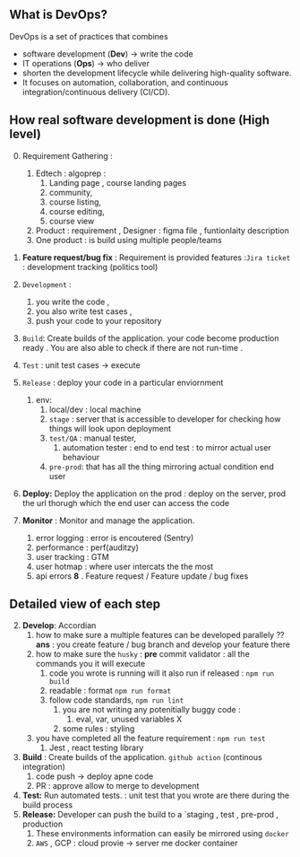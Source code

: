## **What is DevOps?**
DevOps is a set of practices that combines 
* software development (**Dev**)  -> write the code
* IT operations (**Ops**)  -> who deliver
* shorten the development lifecycle while delivering high-quality software.
* It focuses on automation, collaboration, and continuous integration/continuous delivery (CI/CD).





## How real software development is done (High level)
0. Requirement Gathering : 
   1. Edtech : algoprep : 
      1. Landing page , course landing pages 
      2. community, 
      3. course listing,
      4.  course editing, 
      5.  course view 
   2. Product : requirement , Designer : figma file , funtionlaity description
   3. One product : is build using multiple people/teams

1. **Feature request/bug fix** : Requirement is provided features :`Jira ticket` : development tracking  (politics tool)
2. `Development` : 
   1. you write the code , 
   2. you also write test cases , 
   3. push your code to your repository
3. `Build`: Create builds of the application. your code become production ready . You are also 
able to check if there are not run-time .
4. `Test` : unit test cases -> execute
5. `Release` : deploy your code in a particular enviornment 
   1. env: 
      1. local/dev : local machine
      2. `stage` : server that is accessible to developer for checking how things will look upon deployment
      3. `test/QA` : manual tester, 
         1. automation tester : end to end test : to mirror actual user behaviour 
      4. `pre-prod`:  that has all the thing mirroring actual condition end user
6. **Deploy:** Deploy the application on the prod : deploy on the server, prod the url thorugh which the end user can access the code
7.  **Monitor** : Monitor and manage the application.
    1.  error logging : error is encoutered (Sentry)
    2.  performance : perf(auditzy)
    3.  user tracking : GTM 
    4.  user hotmap : where user intercats the the most
    5.   api errors 
**8** . Feature request / Feature update / bug fixes


## Detailed view of each step
2. **Develop**: Accordian
   1. how to make sure a multiple features can be developed parallely ??
      **ans** :  you create feature / bug branch and develop your feature there 
   2. how to make sure the  `husky` : **pre** commit validator  : all the commands you it will execute
      1. code you wrote is running will it also run if released : `npm run build`
       3. readable : format `npm run format`
      3. follow code standards,  `npm run lint`
         1. you are not writing any potenitially buggy code : 
            1. eval, var, unused variables X
         2. some rules : styling
   3. you have completed all the feature requirement : `npm run test` 
      1. Jest , react testing library
3. **Build** :  Create builds of the application. `github action` (continous integration)
   1. code push -> deploy apne code
   2. PR : approve allow to merge  to development 
4. **Test:** Run automated tests. : unit test  that you wrote are  there during the build process
5. **Release:** Developer can push the build to a `staging , test , pre-prod ,  production 
   1. These environments information can easily be mirrored using `docker`
   2. `AWS` , GCP : cloud provie -> server me docker container







    
   







